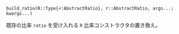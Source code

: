 ```
build_ratio(R::Type{<:AbstractRatio}, r::AbstractRatio, args...; kwargs...)
```

既存の比率 `ratio` を受け入れる `R` 比率コンストラクタの置き換え。
